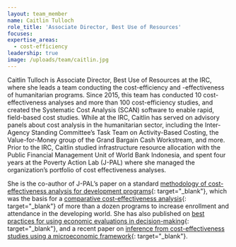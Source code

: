 ```yaml
---
layout: team_member
name: Caitlin Tulloch
role_title: 'Associate Director, Best Use of Resources'
focuses:
expertise_areas:
  - cost-efficiency
leadership: true
image: /uploads/team/caitlin.jpg
---
```


Caitlin Tulloch is Associate Director, Best Use of Resources at the IRC, where she leads a team conducting the cost-efficiency and -effectiveness of humanitarian programs. Since 2015, this team has conducted 10 cost-effectiveness analyses and more than 100 cost-efficiency studies, and created the Systematic Cost Analysis (SCAN) software to enable rapid, field-based cost studies. While at the IRC, Caitlin has served on advisory panels about cost analysis in the humanitarian sector, including the Inter-Agency Standing Committee’s Task Team on Activity-Based Costing, the Value-for-Money group of the Grand Bargain Cash Workstream, and more. Prior to the IRC, Caitlin studied infrastructure resource allocation with the Public Financial Management Unit of World Bank Indonesia, and spent four years at the Poverty Action Lab (J-PAL) where she managed the organization’s portfolio of cost effectiveness analyses. &nbsp;

She is the co-author of J-PAL’s paper on a standard [methodology of cost-effectiveness analysis for development programs](https://www.google.com/url?sa=t&amp;rct=j&amp;q=&amp;esrc=s&amp;source=web&amp;cd=&amp;cad=rja&amp;uact=8&amp;ved=2ahUKEwix89Ot8tnqAhUIi6wKHV5EBqcQFjAAegQIBRAB&amp;url=https%3A%2F%2Feconomics.mit.edu%2Ffiles%2F6959&amp;usg=AOvVaw0FhJFeWh4JKLt3nf5HyNnp){: target="_blank"}, which was the basis for a [comparative cost-effectiveness analysis](https://www.povertyactionlab.org/publication/roll-call-getting-children-school){: target="_blank"} of more than a dozen programs to increase enrollment and attendance in the developing world. She has also published on [best practices for using economic evaluations in decision-making](https://www.tandfonline.com/doi/abs/10.1080/19439342.2012.716857){: target="_blank"}, and a recent paper on [inference from cost-effectiveness studies using a microeconomic framework](https://www.tandfonline.com/eprint/UJEHY6SC5ZHDH6IAEQBW/full?target=10.1080/19439342.2019.1684342){: target="_blank"}.&nbsp;

